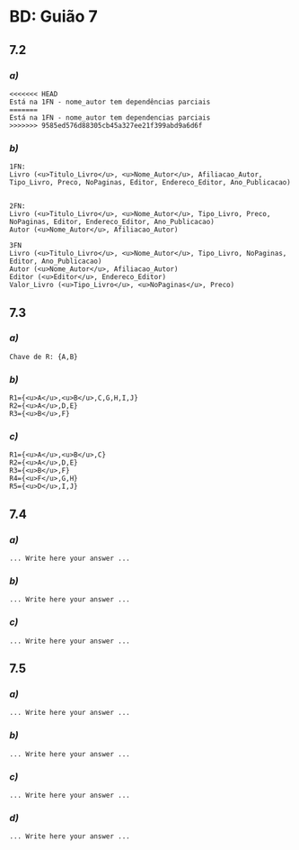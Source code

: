 # BD: Guião 7


## ​7.2 
 
### *a)*

```
<<<<<<< HEAD
Está na 1FN - nome_autor tem dependências parciais
=======
Está na 1FN - nome_autor tem dependencias parciais
>>>>>>> 9585ed576d88305cb45a327ee21f399abd9a6d6f
```

### *b)* 

```
1FN:
Livro (<u>Titulo_Livro</u>, <u>Nome_Autor</u>, Afiliacao_Autor, Tipo_Livro, Preco, NoPaginas, Editor, Endereco_Editor, Ano_Publicacao)


2FN:
Livro (<u>Titulo_Livro</u>, <u>Nome_Autor</u>, Tipo_Livro, Preco, NoPaginas, Editor, Endereco_Editor, Ano_Publicacao)
Autor (<u>Nome_Autor</u>, Afiliacao_Autor) 

3FN
Livro (<u>Titulo_Livro</u>, <u>Nome_Autor</u>, Tipo_Livro, NoPaginas, Editor, Ano_Publicacao)
Autor (<u>Nome_Autor</u>, Afiliacao_Autor)
Editor (<u>Editor</u>, Endereco_Editor)
Valor_Livro (<u>Tipo_Livro</u>, <u>NoPaginas</u>, Preco)
```




## ​7.3
 
### *a)*

```
Chave de R: {A,B}
```


### *b)* 

```
R1={<u>A</u>,<u>B</u>,C,G,H,I,J}
R2={<u>A</u>,D,E}
R3={<u>B</u>,F}
```


### *c)* 

```
R1={<u>A</u>,<u>B</u>,C}
R2={<u>A</u>,D,E}
R3={<u>B</u>,F}
R4={<u>F</u>,G,H}
R5={<u>D</u>,I,J}
```


## ​7.4
 
### *a)*

```
... Write here your answer ...
```


### *b)* 

```
... Write here your answer ...
```


### *c)* 

```
... Write here your answer ...
```



## ​7.5
 
### *a)*

```
... Write here your answer ...
```

### *b)* 

```
... Write here your answer ...
```


### *c)* 

```
... Write here your answer ...
```

### *d)* 

```
... Write here your answer ...
```
